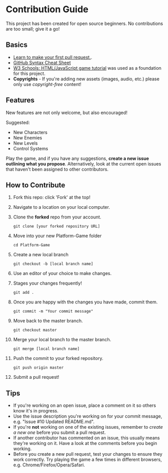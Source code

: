 # Contribution Guide
This project has been created for open source beginners. No contributions are too small; give it a go!

## Basics
* [Learn to make your first pull request.](https://egghead.io/series/how-to-contribute-to-an-open-source-project-on-github).
* [GitHub Syntax Cheat Sheet](https://education.github.com/git-cheat-sheet-education.pdf)
* [W3 Schools: HTML/JavaScript game tutorial](http://www.w3schools.com/graphics/game_canvas.asp) was used as a foundation for this project.
* **Copyrights** - If you're adding new assets (images, audio, etc.) please only use *copyright-free* content!

## Features
New features are not only welcome, but also encouraged!

Suggested:
* New Characters
* New Enemies
* New Levels
* Control Systems

Play the game, and if you have any suggestions, **create a new issue outlining what you propose**. Alternatively, look at the current open issues that haven't been assigned to other contributors.

## How to Contribute
1. Fork this repo: click 'Fork' at the top!
2. Navigate to a location on your local computer.
3. Clone the **forked** repo from your account.

    `git clone [your forked repository URL]`
 
4. Move into your new Platform-Game folder

    `cd Platform-Game`
    
5. Create a new local branch

    `git checkout -b [local branch name]`

5. Use an editor of your choice to make changes.
6. Stages your changes frequently!

    `git add .`
    
8. Once you are happy with the changes you have made, commit them.

    `git commit -m "Your commit message"`
    
9. Move back to the master branch.

    `git checkout master`
    
10. Merge your local branch to the master branch.

    `git merge [local branch name]`
    
11. Push the commit to your forked repository.

    `git push origin master`

12. Submit a pull request!

## Tips 
* If you're working on an open issue, place a comment on it so others know it's in progress.
* Use the issue description you're working on for your commit message, e.g. "Issue #10 Updated README.md".
* If you're **not** working on one of the existing issues, remember to *create a new one* before you submit a pull request.
* If another contributor has commented on an issue, this usually means they're working on it. Have a look at the comments before you begin working.
* Before you create a new pull request, test your changes to ensure they work correctly. Try playing the game a few times in different browsers, e.g. Chrome/Firefox/Opera/Safari.